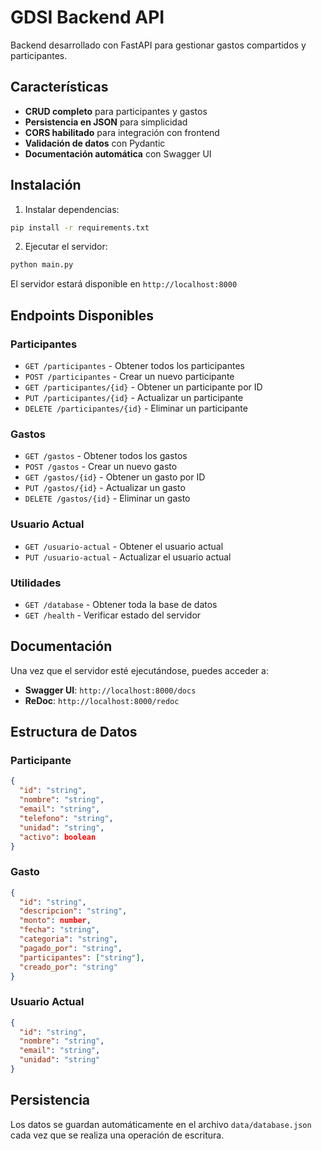 # GDSI Backend API

Backend desarrollado con FastAPI para gestionar gastos compartidos y participantes.

## Características

- **CRUD completo** para participantes y gastos
- **Persistencia en JSON** para simplicidad
- **CORS habilitado** para integración con frontend
- **Validación de datos** con Pydantic
- **Documentación automática** con Swagger UI

## Instalación

1. Instalar dependencias:
```bash
pip install -r requirements.txt
```

2. Ejecutar el servidor:
```bash
python main.py
```

El servidor estará disponible en `http://localhost:8000`

## Endpoints Disponibles

### Participantes
- `GET /participantes` - Obtener todos los participantes
- `POST /participantes` - Crear un nuevo participante
- `GET /participantes/{id}` - Obtener un participante por ID
- `PUT /participantes/{id}` - Actualizar un participante
- `DELETE /participantes/{id}` - Eliminar un participante

### Gastos
- `GET /gastos` - Obtener todos los gastos
- `POST /gastos` - Crear un nuevo gasto
- `GET /gastos/{id}` - Obtener un gasto por ID
- `PUT /gastos/{id}` - Actualizar un gasto
- `DELETE /gastos/{id}` - Eliminar un gasto

### Usuario Actual
- `GET /usuario-actual` - Obtener el usuario actual
- `PUT /usuario-actual` - Actualizar el usuario actual

### Utilidades
- `GET /database` - Obtener toda la base de datos
- `GET /health` - Verificar estado del servidor

## Documentación

Una vez que el servidor esté ejecutándose, puedes acceder a:
- **Swagger UI**: `http://localhost:8000/docs`
- **ReDoc**: `http://localhost:8000/redoc`

## Estructura de Datos

### Participante
```json
{
  "id": "string",
  "nombre": "string",
  "email": "string",
  "telefono": "string",
  "unidad": "string",
  "activo": boolean
}
```

### Gasto
```json
{
  "id": "string",
  "descripcion": "string",
  "monto": number,
  "fecha": "string",
  "categoria": "string",
  "pagado_por": "string",
  "participantes": ["string"],
  "creado_por": "string"
}
```

### Usuario Actual
```json
{
  "id": "string",
  "nombre": "string",
  "email": "string",
  "unidad": "string"
}
```

## Persistencia

Los datos se guardan automáticamente en el archivo `data/database.json` cada vez que se realiza una operación de escritura.
